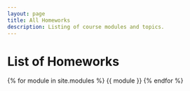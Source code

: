 ```yaml
---
layout: page
title: All Homeworks
description: Listing of course modules and topics.
---
```


# List of Homeworks

{% for module in site.modules %}
{{ module }}
{% endfor %}
